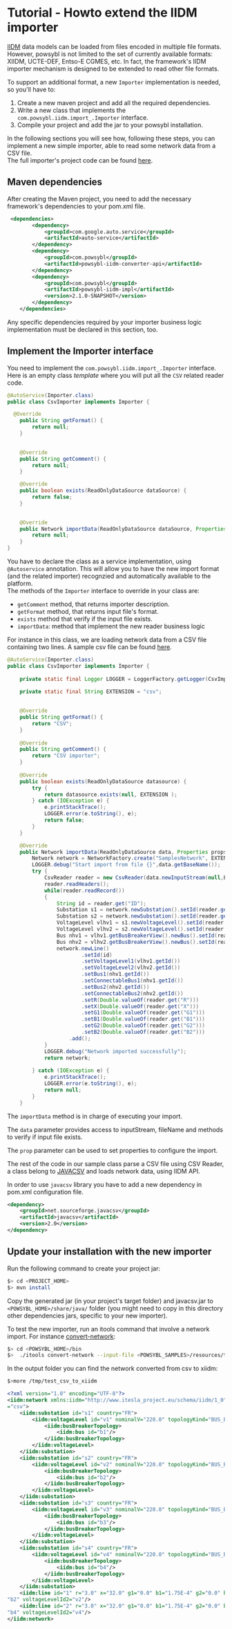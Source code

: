 # Tutorial - Howto extend the IIDM importer

[IIDM](../../architecture/iidm/README.md) data models can be loaded from files encoded in multiple file formats.
However, powsybl is not limited to the set of currently available formats: XIIDM, UCTE-DEF, Entso-E CGMES, etc. 
In fact, the framework's IIDM importer mechanism is designed to be extended to read other file formats.

To support an additional format, a new `Importer` implementation is needed, so you'll have to:

1. Create a new maven project and add all the required dependencies.
2. Write a new class that implements the `com.powsybl.iidm.import_.Importer` interface. 
3. Compile your project and add the jar to your powsybl installation.

In the following sections you will see how, following these steps, you can implement a new simple importer, able to read some network data from a CSV file.  
The full importer's project code can be found [here](../../samples/csv-importer).  

## Maven dependencies
  
After creating the Maven project, you need to add the necessary framework's dependencies to your pom.xml file.  

```xml
 <dependencies>
       	<dependency>
			<groupId>com.google.auto.service</groupId>
			<artifactId>auto-service</artifactId>
		</dependency>
		<dependency>
			<groupId>com.powsybl</groupId>
			<artifactId>powsybl-iidm-converter-api</artifactId>
		</dependency>
		<dependency>
			<groupId>com.powsybl</groupId>
			<artifactId>powsybl-iidm-impl</artifactId>
			<version>2.1.0-SNAPSHOT</version> 		
		</dependency>		
	</dependencies>
```

Any specific dependencies required by your importer business logic implementation must be declared in this section, too.

## Implement the Importer interface

You need to implement the `com.powsybl.iidm.import_.Importer` interface.  
Here is an empty class *template* where you will put all the `CSV` related reader code. 
 

```java
@AutoService(Importer.class)
public class CsvImporter implements Importer {

  @Override
	public String getFormat() {
	    return null;
	}

	
	@Override
	public String getComment() {
		return null;
	}

	@Override
	public boolean exists(ReadOnlyDataSource dataSource) {
		return false;
	}

	
	@Override
	public Network importData(ReadOnlyDataSource dataSource, Properties parameters) {
	    return null;
	}
}
```

You have to declare the class as a service implementation, using `@Autoservice` annotation. This will allow you to have the new import format (and the related importer) recognzied and automatically available to the platform.  
The methods of the `Importer` interface to override in your class are: 
 
 - `getComment` method, that returns importer description.
 - `getFormat` method, that returns input file's format.
 - `exists`  method that verify if the input file exists.
 - `importData`: method that implement the new reader business logic
 
For instance in this class, we are loading network data from a CSV file containing two lines. A sample csv file can be found [here](../../samples/resources/test_lines.csv). 


```java
@AutoService(Importer.class)
public class CsvImporter implements Importer {
	
	private static final Logger LOGGER = LoggerFactory.getLogger(CsvImporter.class);

	private static final String EXTENSION = "csv";
	
   
    @Override
    public String getFormat() {
    	return "CSV";
    }
    
    @Override
    public String getComment() {
        return "CSV importer";
    }
    
    @Override
    public boolean exists(ReadOnlyDataSource datasource) {
        try {
        	return datasource.exists(null, EXTENSION );
        } catch (IOException e) {
            e.printStackTrace();
            LOGGER.error(e.toString(), e);
            return false;
        }
    }

    @Override
    public Network importData(ReadOnlyDataSource data, Properties props) {
    	Network network = NetworkFactory.create("SamplesNetwork", EXTENSION);
        LOGGER.debug("Start import from file {}",data.getBaseName());
        try {
            CsvReader reader = new CsvReader(data.newInputStream(null,EXTENSION), Charset.defaultCharset());
            reader.readHeaders();
            while(reader.readRecord())
            {
                String id = reader.get("ID");
                Substation s1 = network.newSubstation().setId(reader.get("S1")).setCountry(Country.FR).add();
                Substation s2 = network.newSubstation().setId(reader.get("S2")).setCountry(Country.FR).add();
                VoltageLevel vlhv1 = s1.newVoltageLevel().setId(reader.get("VL1")).setNominalV(220).setTopologyKind(TopologyKind.BUS_BREAKER).add();
                VoltageLevel vlhv2 = s2.newVoltageLevel().setId(reader.get("VL2")).setNominalV(220).setTopologyKind(TopologyKind.BUS_BREAKER).add();
                Bus nhv1 = vlhv1.getBusBreakerView().newBus().setId(reader.get("BUS1")).add();
                Bus nhv2 = vlhv2.getBusBreakerView().newBus().setId(reader.get("BUS2")).add();
                network.newLine()
                        .setId(id)
                        .setVoltageLevel1(vlhv1.getId())
                        .setVoltageLevel2(vlhv2.getId())
                        .setBus1(nhv1.getId())
                        .setConnectableBus1(nhv1.getId())
                        .setBus2(nhv2.getId())
                        .setConnectableBus2(nhv2.getId())
                        .setR(Double.valueOf(reader.get("R")))
                        .setX(Double.valueOf(reader.get("X")))
                        .setG1(Double.valueOf(reader.get("G1")))
                        .setB1(Double.valueOf(reader.get("B1")))
                        .setG2(Double.valueOf(reader.get("G2")))
                        .setB2(Double.valueOf(reader.get("B2")))
                    .add();
            }
            LOGGER.debug("Network imported successfully");
            return network;
            
        } catch (IOException e) {
            e.printStackTrace();
            LOGGER.error(e.toString(), e);
            return null;
        }
    }

```

The `importData` method is in charge of executing your import.  

The `data` parameter  provides access to inputStream, fileName and methods to verify if input file exists.

The `prop` parameter can be used to set properties to configure the import.

The rest of the code in our sample class parse a CSV file using CSV Reader, a class belong to [JAVACSV](https://sourceforge.net/projects/javacsv/) and loads network data, using IIDM API.

In order to use `javacsv` library you have to add a new dependency in pom.xml configuration file.
 
```xml
<dependency>
    <groupId>net.sourceforge.javacsv</groupId>
	<artifactId>javacsv</artifactId>
	<version>2.0</version>
</dependency>
```

## Update your installation with the new importer

Run the following command to create your project jar:

```bash
$> cd <PROJECT_HOME>
$> mvn install
```

Copy the generated jar (in your project's target folder) and javacsv.jar to `<POWSYBL_HOME>/share/java/` folder (you might need to copy in this directory other dependencies jars, specific to your new importer).  
  
To test the new importer, run an itools command that involve a network import. 
For instance [convert-network](../../tools/convert-network.md):

```bash
$> cd <POWSYBL_HOME>/bin
$>  ./itools convert-network --input-file <POWSYBL_SAMPLES>/resources/test_lines.csv  --output-format XIIDM --output-file /tmp/test_csv_to_xiidm

```

In the output folder you can find the network converted from csv to xiidm: 
```bash
$>more /tmp/test_csv_to_xiidm
```

```xml
<?xml version="1.0" encoding="UTF-8"?>
<iidm:network xmlns:iidm="http://www.itesla_project.eu/schema/iidm/1_0" id="SamplesNetwork" caseDate="2018-09-06T15:09:13.953Z" forecastDistance="0" sourceFormat
="csv">
    <iidm:substation id="s1" country="FR">
        <iidm:voltageLevel id="v1" nominalV="220.0" topologyKind="BUS_BREAKER">
            <iidm:busBreakerTopology>
                <iidm:bus id="b1"/>
            </iidm:busBreakerTopology>
        </iidm:voltageLevel>
    </iidm:substation>
    <iidm:substation id="s2" country="FR">
        <iidm:voltageLevel id="v2" nominalV="220.0" topologyKind="BUS_BREAKER">
            <iidm:busBreakerTopology>
                <iidm:bus id="b2"/>
            </iidm:busBreakerTopology>
        </iidm:voltageLevel>
    </iidm:substation>
    <iidm:substation id="s3" country="FR">
        <iidm:voltageLevel id="v3" nominalV="220.0" topologyKind="BUS_BREAKER">
            <iidm:busBreakerTopology>
                <iidm:bus id="b3"/>
            </iidm:busBreakerTopology>
        </iidm:voltageLevel>
    </iidm:substation>
    <iidm:substation id="s4" country="FR">
        <iidm:voltageLevel id="v4" nominalV="220.0" topologyKind="BUS_BREAKER">
            <iidm:busBreakerTopology>
                <iidm:bus id="b4"/>
            </iidm:busBreakerTopology>
        </iidm:voltageLevel>
    </iidm:substation>
    <iidm:line id="1" r="3.0" x="32.0" g1="0.0" b1="1.75E-4" g2="0.0" b2="1.75E-4" bus1="b1" connectableBus1="b1" voltageLevelId1="v1" bus2="b2" connectableBus2=
"b2" voltageLevelId2="v2"/>
    <iidm:line id="2" r="3.0" x="32.0" g1="0.0" b1="1.75E-4" g2="0.0" b2="1.75E-4" bus1="b3" connectableBus1="b3" voltageLevelId1="v3" bus2="b4" connectableBus2=
"b4" voltageLevelId2="v4"/>
</iidm:network>
```


